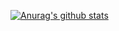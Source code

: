 [![Anurag's github stats](https://github-readme-stats.vercel.app/api?username=hirachon)](https://github.com/anuraghazra/github-readme-stats)

